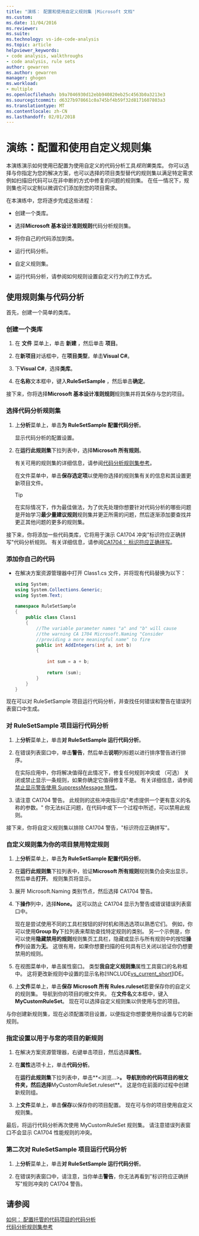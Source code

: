 ```yaml
---
title: "演练： 配置和使用自定义规则集 |Microsoft 文档"
ms.custom: 
ms.date: 11/04/2016
ms.reviewer: 
ms.suite: 
ms.technology: vs-ide-code-analysis
ms.topic: article
helpviewer_keywords:
- code analysis, walkthroughs
- code analysis, rule sets
author: gewarren
ms.author: gewarren
manager: ghogen
ms.workload:
- multiple
ms.openlocfilehash: b9a7046930d12ebb940820eb25c4563b0a3213e3
ms.sourcegitcommit: d6327b978661c0a745bf4b59f32d8171607803a3
ms.translationtype: MT
ms.contentlocale: zh-CN
ms.lasthandoff: 02/01/2018
---
```

# <a name="walkthrough-configuring-and-using-a-custom-rule-set"></a>演练：配置和使用自定义规则集

本演练演示如何使用已配置为使用自定义的代码分析工具*规则集*类库。 你可以选择与你指定为您的解决方案，也可以选择的项目类型替代的规则集以满足特定需求例如扫描旧代码可以在非中断的方式中修复的问题的规则集。 在任一情况下，规则集也可以定制以微调它们添加到您的项目需求。  
  
在本演练中，您将逐步完成这些进程：  
  
-   创建一个类库。  
  
-   选择**Microsoft 基本设计准则规则**代码分析规则集。  
  
-   将你自己的代码添加到类。  
  
-   运行代码分析。  
  
-   自定义规则集。  
  
-   运行代码分析，请参阅如何规则设置自定义行为的工作方式。  
  
## <a name="using-rule-sets-with-code-analysis"></a>使用规则集与代码分析

首先，创建一个简单的类库。  
  
### <a name="create-a-class-library"></a>创建一个类库  
  
1.  在 **文件** 菜单上，单击 **新建** ，然后单击 **项目**。  
  
2.  在**新项目**对话框中，在**项目类型**，单击**Visual C#**。  
  
3.  下**Visual C#**，选择**类库**。  
  
4.  在**名称**文本框中，键入**RuleSetSample** ，然后单击**确定**。  
  
 接下来，你将选择**Microsoft 基本设计准则规则**规则集并将其保存与您的项目。  
  
### <a name="select-a-code-analysis-rule-set"></a>选择代码分析规则集  
  
1.  上**分析**菜单上，单击**为 RuleSetSample 配置代码分析**。  
  
     显示代码分析的配置设置。  
  
2.  在**运行此规则集**下拉列表中，选择**Microsoft 所有规则**。  
  
     有关可用的规则集的详细信息，请参阅[代码分析规则集参考](../code-quality/code-analysis-rule-set-reference.md)。  
  
     在文件菜单中，单击**保存选定项**以使用你选择的规则集有关的信息和其设置更新项目文件。  
  
    > [!TIP]
    >  在实际情况下，作为最佳做法，为了优先处理你想要针对代码分析的哪些问题是开始学习**最少量建议规则**规则集并更正所需的问题，然后逐渐添加要查找并更正其他问题的更多的规则集。  
  
 接下来，你将添加一些代码类库，它将用于演示 CA1704 冲突"标识符应正确拼写"代码分析规则。 有关详细信息，请参阅[CA1704： 标识符应正确拼写](../code-quality/ca1704-identifiers-should-be-spelled-correctly.md)。  
  
### <a name="add-your-own-code"></a>添加你自己的代码  
  
-   在解决方案资源管理器中打开 Class1.cs 文件，并将现有代码替换为以下：  
  
    ```csharp
    using System;  
    using System.Collections.Generic;  
    using System.Text;  
  
    namespace RuleSetSample  
    {  
        public class Class1  
        {  
            //The variable parameter names "a" and "b" will cause  
            //the warning CA 1704 Microsoft.Naming "Consider   
            //providing a more meaningful name" to fire  
            public int AddIntegers(int a, int b)  
            {  
  
                int sum = a + b;  
  
                return (sum);  
            }  
        }  
    }
    ```
  
现在可以对 RuleSetSample 项目运行代码分析，并查找任何错误和警告在错误列表窗口中生成。  
  
### <a name="run-code-analysis-on-the-rulesetsample-project"></a>对 RuleSetSample 项目运行代码分析  
  
1.  上**分析**菜单上，单击**对 RuleSetSample 运行代码分析**。  
  
2.  在错误列表窗口中，单击**警告**，然后单击**说明**列标题以进行排序警告进行排序。  
  
     在实际应用中，你将解决值得在此情况下，修复任何规则冲突或 （可选） 关闭或禁止显示一条规则，如果你确定它值得修复不是。 有关详细信息，请参阅[禁止显示警告使用 SuppressMessage 特性](../code-quality/suppress-warnings-by-using-the-suppressmessage-attribute.md)。  
  
3.  请注意 CA1704 警告。 此规则的这些冲突指示应"考虑提供一个更有意义的名称的参数。" 你无法纠正问题，在代码中或下一个过程中所述，可以禁用此规则。  
  
 接下来，你将自定义规则集以排除 CA1704 警告，"标识符应正确拼写"。  
  
### <a name="customize-the-rule-set-for-your-project-to-disable-a-specific-rule"></a>自定义规则集为你的项目禁用特定规则  
  
1.  上**分析**菜单上，单击**为 RuleSetSample 配置代码分析**。  
  
2.  在**运行此规则集**下拉列表中，验证**Microsoft 所有规则**规则集仍会突出显示，然后单击**打开**。 规则集页将显示。  
  
3.  展开 Microsoft.Naming 类别节点，然后选择 CA1704 警告。  
  
4.  下**操作**列中，选择**None。** 这可以防止 CA1704 显示为警告或错误错误列表窗口中。  
  
     现在是尝试使用不同的工具栏按钮的好时机和筛选选项以熟悉它们。 例如，你可以使用**Group By**下拉列表来帮助查找特定规则的类别。 另一个示例是，你可以使用**隐藏禁用的规则**规则集页工具栏，隐藏或显示与所有规则中的按钮**操作**列设置为**无**。 这很有用，如果你想要扫描的任何具有已关闭以验证你仍想要禁用的规则。  
  
5.  在视图菜单中，单击属性窗口。 类型**我自定义规则集**属性工具窗口的名称框中。 这将更改新规则中设置的显示名称[!INCLUDE[vs_current_short](../code-quality/includes/vs_current_short_md.md)]IDE。  
  
6.  上**文件**菜单上，单击**保存 Microsoft 所有 Rules.ruleset**若要保存你的自定义的规则集。 导航到你的项目的根文件夹。 在**文件名**文本框中，键入**MyCustomRuleSet**。 现在可以选择自定义规则集以供使用与您的项目。  
  
与你创建新规则集，现在必须配置项目设置，以便指定你想要使用你设置与它的新规则。  
  
### <a name="specify-the-new-rule-set-for-use-with-your-project"></a>指定设置以用于与您的项目的新规则  
  
1.  在解决方案资源管理器，右键单击项目，然后选择**属性**。  
  
2.  在**属性**选项卡上，单击**代码分析**。  
  
     在**运行此规则集**下拉列表中，单击**\<浏览...>**。 导航到你的代码项目的根文件夹，然后选择**MyCustomRuleSet.ruleset**。 这是你在前面的过程中创建新规则组。  
  
3.  上**文件**菜单上，单击**保存**以保存你的项目配置。 现在可与你的项目使用自定义规则集。  
  
 最后，将运行代码分析再次使用 MyCustomRuleSet 规则集。 请注意错误列表窗口不会显示 CA1704 性能规则的冲突。  
  
### <a name="run-code-analysis-on-the-rulesetsample-project-for-the-second-time"></a>第二次对 RuleSetSample 项目运行代码分析  
  
1.  上**分析**菜单上，单击**对 RuleSetSample 运行代码分析**。  
  
2.  在错误列表窗口中，请注意，当你单击**警告**，你无法再看到"标识符应正确拼写"规则冲突的 CA1704 警告。  
  
## <a name="see-also"></a>请参阅

[如何： 配置托管的代码项目的代码分析](../code-quality/how-to-configure-code-analysis-for-a-managed-code-project.md)   
[代码分析规则集参考](../code-quality/code-analysis-rule-set-reference.md)